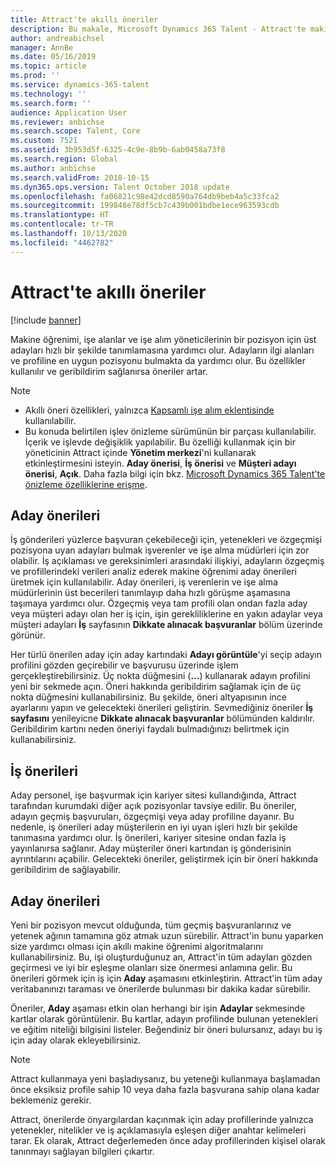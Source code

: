 ```yaml
---
title: Attract'te akıllı öneriler
description: Bu makale, Microsoft Dynamics 365 Talent - Attract'te makine öğreniminin işler ve iş adayları konusunda öneriler sağlamak için nasıl kullanılabileceğini açıklar.
author: andreabichsel
manager: AnnBe
ms.date: 05/16/2019
ms.topic: article
ms.prod: ''
ms.service: dynamics-365-talent
ms.technology: ''
ms.search.form: ''
audience: Application User
ms.reviewer: anbichse
ms.search.scope: Talent, Core
ms.custom: 7521
ms.assetid: 3b953d5f-6325-4c9e-8b9b-6ab0458a73f8
ms.search.region: Global
ms.author: anbichse
ms.search.validFrom: 2018-10-15
ms.dyn365.ops.version: Talent October 2018 update
ms.openlocfilehash: fa06821c98e42dcd8590a764db9beb4a5c33fca2
ms.sourcegitcommit: 199848e78df5cb7c439b001bdbe1ece963593cdb
ms.translationtype: HT
ms.contentlocale: tr-TR
ms.lasthandoff: 10/13/2020
ms.locfileid: "4462782"
---
```

# <a name="intelligent-recommendations-in-attract"></a>Attract'te akıllı öneriler

[!include [banner](includes/banner.md)]

Makine öğrenimi, işe alanlar ve işe alım yöneticilerinin bir pozisyon için üst adayları hızlı bir şekilde tanımlamasına yardımcı olur. Adayların ilgi alanları ve profiline en uygun pozisyonu bulmakta da yardımcı olur. Bu özellikler kullanılır ve geribildirim sağlanırsa öneriler artar.

> [!NOTE] 
> - Akıllı öneri özellikleri, yalnızca [Kapsamlı işe alım eklentisinde](https://docs.microsoft.com/dynamics365/unified-operations/talent/attract-comprehensive-hiring) kullanılabilir.
> - Bu konuda belirtilen işlev önizleme sürümünün bir parçası kullanılabilir. İçerik ve işlevde değişiklik yapılabilir. Bu özelliği kullanmak için bir yöneticinin Attract içinde **Yönetim merkezi**'ni kullanarak etkinleştirmesini isteyin. **Aday önerisi**, **İş önerisi** ve **Müşteri adayı önerisi**, **Açık**. Daha fazla bilgi için bkz. [Microsoft Dynamics 365 Talent'te önizleme özelliklerine erişme](./access-preview-feature.md). 


## <a name="candidate-recommendations"></a>Aday önerileri

İş gönderileri yüzlerce başvuran çekebileceği için, yetenekleri ve özgeçmişi pozisyona uyan adayları bulmak işverenler ve işe alma müdürleri için zor olabilir. İş açıklaması ve gereksinimleri arasındaki ilişkiyi, adayların özgeçmiş ve profillerindeki verileri analiz ederek makine öğrenimi aday önerileri üretmek için kullanılabilir. Aday önerileri, iş verenlerin ve işe alma müdürlerinin üst becerileri tanımlayıp daha hızlı görüşme aşamasına taşımaya yardımcı olur. Özgeçmiş veya tam profili olan ondan fazla aday veya müşteri adayı olan her iş için, işin gerekliliklerine en yakın adaylar veya müşteri adayları **İş** sayfasının **Dikkate alınacak başvuranlar** bölüm üzerinde görünür.

Her türlü önerilen aday için aday kartındaki **Adayı görüntüle**'yi seçip adayın profilini gözden geçirebilir ve başvurusu üzerinde işlem gerçekleştirebilirsiniz. Üç nokta düğmesini (**...**) kullanarak adayın profilini yeni bir sekmede açın. Öneri hakkında geribildirim sağlamak için de üç nokta düğmesini kullanabilirsiniz. Bu şekilde, öneri altyapısının ince ayarlarını yapın ve gelecekteki önerileri geliştirin. Sevmediğiniz öneriler **İş sayfasını** yenileyicne **Dikkate alınacak başvuranlar** bölümünden kaldırılır. Geribildirim kartını neden öneriyi faydalı bulmadığınızı belirtmek için kullanabilirsiniz.

## <a name="job-recommendations"></a>İş önerileri 

Aday personel, işe başvurmak için kariyer sitesi kullandığında, Attract tarafından kurumdaki diğer açık pozisyonlar tavsiye edilir. Bu öneriler, adayın geçmiş başvuruları, özgeçmişi veya aday profiline dayanır. Bu nedenle, iş önerileri aday müşterilerin en iyi uyan işleri hızlı bir şekilde tanımasına yardımcı olur. İş önerileri, kariyer sitesine ondan fazla iş yayınlanırsa sağlanır. Aday müşteriler öneri kartından iş gönderisinin ayrıntılarını açabilir. Gelecekteki öneriler, geliştirmek için bir öneri hakkında geribildirim de sağlayabilir.

## <a name="prospect-recommendations"></a>Aday önerileri 

Yeni bir pozisyon mevcut olduğunda, tüm geçmiş başvuranlarınız ve yetenek ağının tamamına göz atmak uzun sürebilir. Attract'in bunu yaparken size yardımcı olması için akıllı makine öğrenimi algoritmalarını kullanabilirsiniz. Bu, işi oluşturduğunuz an, Attract'in tüm adayları gözden geçirmesi ve iyi bir eşleşme olanları size önermesi anlamına gelir. Bu önerileri görmek için iş için **Aday** aşamasını etkinleştirin. Attract'in tüm aday veritabanınızı taraması ve önerilerde bulunması bir dakika kadar sürebilir.

Öneriler, **Aday** aşaması etkin olan herhangi bir işin **Adaylar** sekmesinde kartlar olarak görüntülenir. Bu kartlar, adayın profilinde bulunan yetenekleri ve eğitim niteliği bilgisini listeler. Beğendiniz bir öneri bulursanız, adayı bu iş için aday olarak ekleyebilirsiniz.

> [!NOTE]
> Attract kullanmaya yeni başladıysanız, bu yeteneği kullanmaya başlamadan önce eksiksiz profile sahip 10 veya daha fazla başvurana sahip olana kadar beklemeniz gerekir.

Attract, önerilerde önyargılardan kaçınmak için aday profillerinde yalnızca yetenekler, nitelikler ve iş açıklamasıyla eşleşen diğer anahtar kelimeleri tarar. Ek olarak, Attract değerlemeden önce aday profillerinden kişisel olarak tanınmayı sağlayan bilgileri çıkartır.
